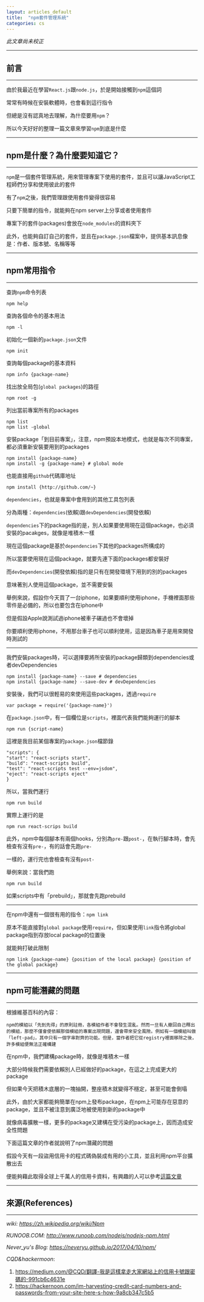 ```yaml
---
layout: articles_default
title:  "npm套件管理系統"
categories: cs
---
```


*此文章尚未校正*

---
## 前言
---

由於我最近在學習`React.js`跟`node.js`，於是開始接觸到`npm`這個詞

常常有時候在安裝軟體時，也會看到這行指令

但總是沒有認真地去理解，為什麼要用`npm`？

所以今天好好的整理一篇文章來學習`npm`到底是什麼

---
## npm是什麼？為什麼要知道它？
---

`npm`是一個套件管理系統，用來管理專案下使用的套件，並且可以讓JavaScript工程師們分享和使用彼此的套件

有了`npm`之後，我們管理跟使用套件變得很容易

只要下簡單的指令，就能夠在npm server上分享或者使用套件

專案下的套件(packages)會放在`node_modules`的資料夾下

此外，也能夠自訂自己的套件，並且在`package.json`檔案中，提供基本訊息像是：作者、版本號、名稱等等

---
## npm常用指令
---

查詢`npm`命令列表

	npm help

查詢各個命令的基本用法

	npm -l

初始化一個新的`package.json`文件

	npm init

查詢每個package的基本資料

	npm info {package-name}

找出放全局包(`global packages`)的路徑

	npm root -g

列出當前專案所有的packages

	npm list 
	npm list -global

安裝package「到目前專案」，注意，npm預設本地模式，也就是每次不同專案，都必須重新安裝要用到的packages

	npm install {package-name}
	npm install -g {package-name} # global mode

也能直接用`github`代碼庫地址

	npm install {http://github.com/~}

`dependencies`，也就是專案中會用到的其他工具包列表

分為兩種：`dependencies`(依賴)跟`devDependencies`(開發依賴)

`dependencies`下的package指的是，別人如果要使用現在這個package，也必須安裝的pacakges，就像是堆積木一樣

現在這個package是基於`dependencies`下其他的packages所構成的

所以當要使用現在這個package，就要先連下面的packages都安裝好

而`devDependencies`(開發依賴)指的是只有在開發環境下用到的別的packages

意味著別人使用這個package，並不需要安裝

舉例來說，假設你今天買了一台iphone，如果要順利使用iphone，手機裡面那些零件是必備的，所以也要包含在iphone中

但是假設Apple說測試過iphone被車子碾過也不會壞掉

你要順利使用iphone，不用那台車子也可以順利使用，這是因為車子是用來開發時測試的

---

我們安裝packages時，可以選擇要將所安裝的package歸類到dependencies或者devDependencies

	npm install {package-name} --save # dependencies
	npm install {package-name} --save-dev # devDependencies

安裝後，我們可以很輕易的來使用這些packages，透過`require`

	var package = require('{package-name}')

在`package.json`中，有一個欄位是`scripts`，裡面代表我們能夠運行的腳本

	npm run {script-name}

這裡是我目前某個專案的`package.json`檔節錄

	"scripts": {
    "start": "react-scripts start",
    "build": "react-scripts build",
    "test": "react-scripts test --env=jsdom",
    "eject": "react-scripts eject"
	}

所以，當我們運行
	
	npm run build

實際上運行的是

	npm run react-scrips build

此外，npm中每個腳本有兩個hooks，分別為`pre-`跟`post-`，在執行腳本時，會先檢查有沒有`pre-`，有的話會先跑`pre-`

一樣的，運行完也會檢查有沒有`post-`

舉例來說：當我們跑

	npm run build

如果scripts中有「prebuild」，那就會先跑prebuild

---

在npm中還有一個很有用的指令：`npm link`

原本不能直接對`global package`使用`require`，但如果使用`link`指令將global package指到存放local package的位置後

就能夠打破此限制

	npm link {package-name} {position of the local package} {position of the global package}

---
## npm可能潛藏的問題
---

根據維基百科的內容：

	npm的模組以「先到先得」的原則註冊，各模組作者不會發生混亂。然而一旦有人撤回自己釋出的模組，那麼不僅會使依賴那個模組的專案出現問題，還會帶來安全風險。例如有一個模組叫做「left-pad」，其中只有一個字串對齊的功能。但是，當作者把它從registry裡面移除之後，許多模組便無法正確構建

在npm中，我們建構package時，就像是堆積木一樣

大部分時候我們需要依賴別人已經做好的package，在這之上完成更大的package

但如果今天把積木底層的一塊抽開，整座積木就變得不穩定，甚至可能會倒塌

此外，由於大家都能夠簡單在npm上發布package，在npm上可能存在惡意的package，並且不被注意到廣泛地被使用到新的package中

就像病毒擴散一樣，更多的package又建構在受污染的package上，因而造成安全性問題

下面這篇文章的作者就說明了npm潛藏的問題

假設今天有一段盜用信用卡的程式碼偽裝成有用的小工具，並且利用npm平台擴散出去

便能夠藉此取得全球上千萬人的信用卡資料，有興趣的人可以參考[這篇文章](https://medium.com/@CQD/翻譯-我是這樣拿走大家網站上的信用卡號跟密碼的-991cb6c4631e)


---
## 來源(References)
---

*wiki: https://zh.wikipedia.org/wiki/Npm*

*RUNOOB.COM: http://www.runoob.com/nodejs/nodejs-npm.html*

*Never_yu's Blog: https://neveryu.github.io/2017/04/10/npm/*

*CQD&hackermoon*: 

1. https://medium.com/@CQD/翻譯-我是這樣拿走大家網站上的信用卡號跟密碼的-991cb6c4631e
2. https://hackernoon.com/im-harvesting-credit-card-numbers-and-passwords-from-your-site-here-s-how-9a8cb347c5b5



